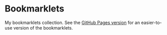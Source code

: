 # Bookmarklets

My bookmarklets collection. See the [GitHub Pages version](https://allanon.github.io/bookmarklets/) for an easier-to-use version of the bookmarklets.
